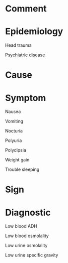 # Comment

# Epidemiology

Head trauma

Psychiatric disease

# Cause

# Symptom

Nausea

Vomiting

Nocturia

Polyuria

Polydipsia

Weight gain

Trouble sleeping

# Sign

# Diagnostic

Low blood ADH

Low blood osmolality

Low urine osmolality

Low urine specific gravity
